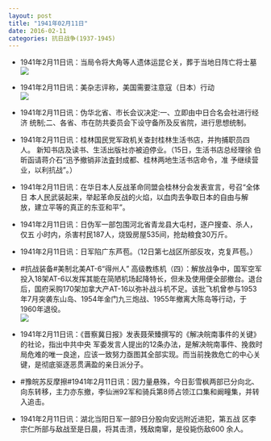```yaml
---
layout: post
title: "1941年02月11日"
date: 2016-02-11
categories: 抗日战争(1937-1945)
---
```


<meta name="referrer" content="no-referrer" />

- 1941年2月11日讯：当局令将大角等人遗体运昆仑关，葬于当地日阵亡将士墓 <br/><img src="https://ww1.sinaimg.cn/large/aca367d8jw1f0vsjcdidvj20760dxdh2.jpg" />

- 1941年2月11日讯：美杂志评称，美国需要注意寇（日本）行动 <br/><img src="https://ww2.sinaimg.cn/large/aca367d8jw1f0vqszk2sxj20g30bsgn9.jpg" />

- 1941年2月11日讯：伪华北省、市长会议决定:一、立即由中日合名会社进行经济 统制;二、各省、市在防共委员会下设守备所及反省院，进行思想统制。 

- 1941年2月11日讯：桂林国民党军政机关查封桂林生活书店，并拘捕职员四人。 新知书店及读书、生活出版社亦被迫停业。（15日，生活书店总经理徐 伯昕函请蒋介石“迅予撤销非法査封成都、桂林两地生活书店命令，准 予继续营业，以利抗战”。） 

- 1941年2月11日讯：在华日本人反战革命同盟会桂林分会发表宣言，号召“全体日 本人民武装起来，举起革命反战的火焰，以血肉去争取日本的自由与解 放，建立平等的真正的东亚和平”。 

- 1941年2月11日讯：日伪军一部包围河北省青龙县大屯村，逐户搜查、杀人，仅五 小时内，杀害村民187人，烧毁房屋535间，抢劫粮食30万斤。 

- 1941年2月11日讯：日军陷广东芦苞。（12日第七战区所部反攻，克复芦苞。） 

- #抗战装备#美制北美AT-6“得州人” 高级教练机（四）：解放战争中，国军空军投入18架AT-6以发挥其能在简陋机场起降特长，但未及使用便全部撤台。退台后，国府采购170架加拿大产AT-16以弥补战斗机不足。该批飞机曾参与1953年7月突袭东山岛、1954年金门九三炮战、1955年撤离大陈岛等行动，于1960年退役。 <br/><img src="https://ww2.sinaimg.cn/large/aca367d8jw1f0v5zuysvxj20hd0kln07.jpg" />

- 1941年2月11日讯：《晋察冀日报》发表聂荣臻撰写的《解决皖南事件的关键》的社论，指出中共中央 军委发言人提出的12条办法，是解决皖南事件、挽救时局危难的唯一良途，应该一致努力亟图其全部实现。而当前挽救危亡的中心关键，是彻底驱逐恶贯满盈的亲日派分子。 

- #豫皖苏反摩擦#1941年2月11日讯：因力量悬殊，今日彭雪枫两部已分向北、向东转移，主力亦东撤，李仙洲92军和骑兵第8师占领江口集和阚疃集，并转入追击。 

- 1941年2月11日讯：湖北当阳日军一部9日分股向安远附近进犯，第五战 区李宗仁所部与敌战至是日晨，将其击溃，残敌南窜，是役毙伤敌600 余人。 

